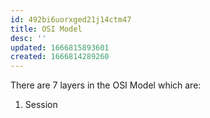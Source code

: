```yaml
---
id: 492bi6uorxged21j14ctm47
title: OSI Model
desc: ''
updated: 1666815893601
created: 1666814289260
---
```


There are 7 layers in the OSI Model which are:



1. Session


